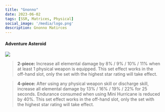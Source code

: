 ```yaml
---
title: "Gnonno"
date: 2023-06-02
tags: [SSR, Matrices, Physical]
social_image: '/media/logo.png'
description: Gnonno Matirces
---
```


#### Adventure Asteroid

![](https://telegra.ph/file/b74a86a716225aedef72c.png)

> **2-piece:** Increase all elemental damage by 8% / 9% / 10% / 11% when at least 1 physical weapon is equipped. This set effect works in the off-hand slot, only the set with the highest star rating will take effect.

> **4-piece:** After using any physical weapon skill or discharge skill, increase all elemental damage by 13% / 16% / 19% / 22% for 25 seconds. Endurance consumed when using Mini Hurricane is reduced by 40%. This set effect works in the off-hand slot, only the set with the highest star rating will take effect.
